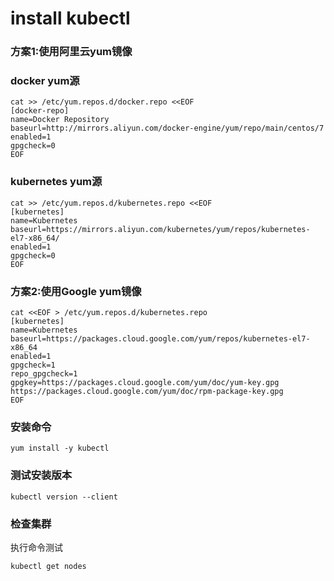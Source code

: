 # install kubectl

### 方案1:使用阿里云yum镜像

### docker yum源
```
cat >> /etc/yum.repos.d/docker.repo <<EOF
[docker-repo]
name=Docker Repository
baseurl=http://mirrors.aliyun.com/docker-engine/yum/repo/main/centos/7
enabled=1
gpgcheck=0
EOF
```

### kubernetes yum源
```
cat >> /etc/yum.repos.d/kubernetes.repo <<EOF
[kubernetes]
name=Kubernetes
baseurl=https://mirrors.aliyun.com/kubernetes/yum/repos/kubernetes-el7-x86_64/
enabled=1
gpgcheck=0
EOF
```
### 方案2:使用Google yum镜像

```
cat <<EOF > /etc/yum.repos.d/kubernetes.repo
[kubernetes]
name=Kubernetes
baseurl=https://packages.cloud.google.com/yum/repos/kubernetes-el7-x86_64
enabled=1
gpgcheck=1
repo_gpgcheck=1
gpgkey=https://packages.cloud.google.com/yum/doc/yum-key.gpg https://packages.cloud.google.com/yum/doc/rpm-package-key.gpg
EOF
```
### 安装命令

```
yum install -y kubectl
```

### 测试安装版本

```
kubectl version --client
```
### 检查集群

执行命令测试

```
kubectl get nodes
```

